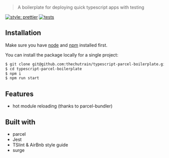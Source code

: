> A boilerplate for deploying quick typescript apps with testing

[![style: prettier](https://img.shields.io/badge/style-prettier-ff69b4.svg)](https://github.com/prettier/prettier)
[![tests](https://img.shields.io/badge/tests-jest-99424f.svg)](https://github.com/facebook/jest)

## Installation

Make sure you have [node](https://nodejs.org/en/) and [npm](https://www.npmjs.com/) installed first.

You can install the package locally for a single project:

```bash
$ git clone git@github.com:thechutrain/typescript-parcel-boilerplate.git
$ cd typescript-parcel-boilerplate
$ npm i
$ npm run start
```

## Features

- hot module reloading (thanks to parcel-bundler)

## Built with

- parcel
- Jest
- TSlint & AirBnb style guide
- surge
